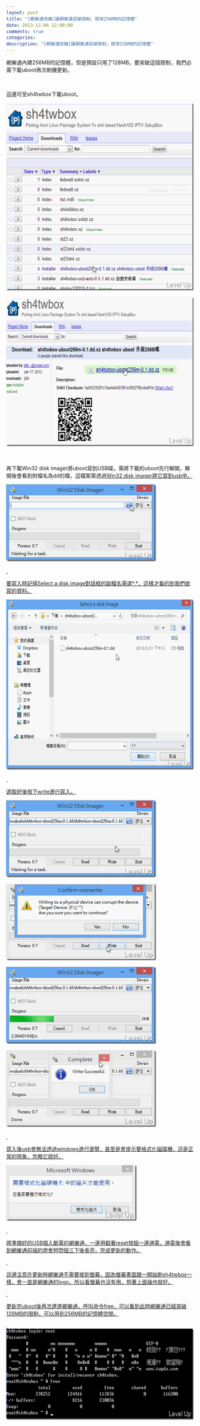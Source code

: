 ```yaml
---
layout: post
title: "[網樂通改機]讓網樂通突破限制，使用256MB的記憶體"
date: 2013-11-06 12:00:00
comments: true
categories: 
description: "[網樂通改機]讓網樂通突破限制，使用256MB的記憶體"
---
```

<p>
	網樂通內建256MB的記憶體，但是預設只用了128MB。要突破這個限制，我們必需下載uboot再次刷機更新。</p>
<p>
	 </p>
<p>
	這邊可至sh4twbox下載uboot。</p>
<p>
	<img alt="image" border="0" height="504" src="\images\posts\05459f57-2b28-4c74-b12a-3dd8bc412d95\image_thumb.png" style="border-top: 0px; border-right: 0px; border-bottom: 0px; border-left: 0px" width="580" /></p>
<p>
	<img alt="image" border="0" height="401" src="\images\posts\05459f57-2b28-4c74-b12a-3dd8bc412d95\image3_thumb.png" style="border-top: 0px; border-right: 0px; border-bottom: 0px; border-left: 0px" width="644" /></p>
<p>
	 </p>
<p>
	再下載Win32 disk imager</a>將uboot寫到USB碟。需將下載的uboot先行解開，解開後會看到附檔名為dd的檔，這檔案需透過<a href="http://sourceforge.net/projects/win32diskimager/" target="_blank">Win32 disk imager將它寫到usb中。</p>
<p>
	<img alt="image" border="0" height="207" src="\images\posts\05459f57-2b28-4c74-b12a-3dd8bc412d95\image6_thumb.png" style="border-top: 0px; border-right: 0px; border-bottom: 0px; border-left: 0px" width="403" /></p>
<p>
	 </p>
<p>
	要寫入時記得Select a disk image對話框的副檔名需選*.*，這樣才看的到我們欲寫的資料。</p>
<p>
	<img alt="image" border="0" height="457" src="\images\posts\05459f57-2b28-4c74-b12a-3dd8bc412d95\image9_thumb.png" style="border-top: 0px; border-right: 0px; border-bottom: 0px; border-left: 0px" width="609" /></p>
<p>
	 </p>
<p>
	選取好後按下write進行寫入。</p>
<p>
	<img alt="image" border="0" height="207" src="\images\posts\05459f57-2b28-4c74-b12a-3dd8bc412d95\image18_thumb.png" style="border-top: 0px; border-right: 0px; border-bottom: 0px; border-left: 0px" width="403" /></p>
<p>
	<img alt="image" border="0" height="206" src="\images\posts\05459f57-2b28-4c74-b12a-3dd8bc412d95\image12_thumb.png" style="border-top: 0px; border-right: 0px; border-bottom: 0px; border-left: 0px" width="403" /></p>
<p>
	<img alt="image" border="0" height="207" src="\images\posts\05459f57-2b28-4c74-b12a-3dd8bc412d95\image15_thumb.png" style="border-top: 0px; border-right: 0px; border-bottom: 0px; border-left: 0px" width="403" /></p>
<p>
	<img alt="image" border="0" height="206" src="\images\posts\05459f57-2b28-4c74-b12a-3dd8bc412d95\image21_thumb.png" style="border-top: 0px; border-right: 0px; border-bottom: 0px; border-left: 0px" width="403" /></p>
<p>
	 </p>
<p>
	寫入後usb會無法透過windows進行瀏覽，甚至是會提示要格式化磁碟機，這是正常的現象，忽略它就好。</p>
<p>
	<img alt="image" border="0" height="150" src="\images\posts\05459f57-2b28-4c74-b12a-3dd8bc412d95\image_thumb_9.png" style="border-top: 0px; border-right: 0px; border-bottom: 0px; border-left: 0px" width="351" /></p>
<p>
	 </p>
<p>
	將準備好的USB插入斷電的網樂通，一邊用戳著reset按鈕一邊通電，通電後會看到網樂通前端的燈會短閃個三下後長亮，完成更新的動作。</p>
<p>
	 </p>
<p>
	這邊注意在更新時網樂通不需要接到螢幕，因為螢幕畫面跟一開始刷sh4twbox一樣，會一直是網樂通的logo，所以看螢幕也沒有用，照著上面操作就好。</p>
<p>
	 </p>
<p>
	更新完uboot後再次連進網樂通，呼叫命令free，可以看到此時網樂通已經突破128MB的限制，可以用到256MB的記憶體空間。</p>
<p>
	 <img alt="image" border="0" height="245" src="\images\posts\05459f57-2b28-4c74-b12a-3dd8bc412d95\image_thumb_8.png" style="border-top: 0px; border-right: 0px; border-bottom: 0px; border-left: 0px" width="644" /></p>
